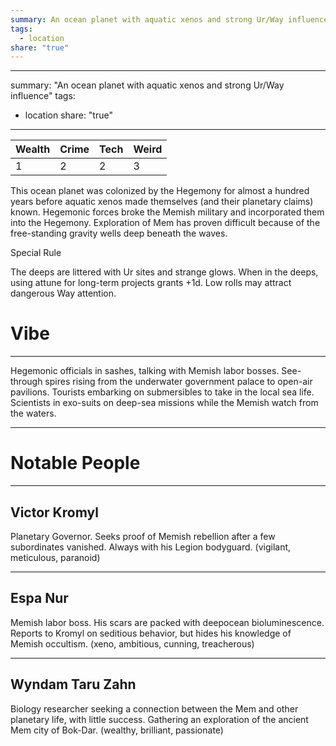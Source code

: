 ```yaml
---
summary: An ocean planet with aquatic xenos and strong Ur/Way influence
tags:
  - location
share: "true"
---
```

---
summary: "An ocean planet with aquatic xenos and strong Ur/Way influence"
tags:
  - location
share: "true"
---
| **Wealth** | **Crime** | **Tech** | **Weird** |
| ---- | ---- | ---- | ---- |
| 1 | 2 | 2 | 3 |

This ocean planet was colonized by the Hegemony for almost a hundred years before aquatic xenos made themselves (and their planetary claims) known. Hegemonic forces broke the Memish military and incorporated them into the Hegemony. Exploration of Mem has proven difficult because of the free-standing gravity wells deep beneath the waves.

Special Rule

The deeps are littered with Ur sites and strange glows. When in the deeps, using attune for long-term projects grants +1d. Low rolls may attract dangerous Way attention.

# Vibe

---

Hegemonic officials in sashes, talking with Memish labor bosses. See-through spires rising from the underwater government palace to open-air pavilions. Tourists embarking on submersibles to take in the local sea life. Scientists in exo-suits on deep-sea missions while the Memish watch from the waters.

---

# Notable People

---

## Victor Kromyl

Planetary Governor. Seeks proof of Memish rebellion after a few subordinates vanished. Always with his Legion bodyguard. (vigilant, meticulous, paranoid)

---

## Espa Nur

Memish labor boss. His scars are packed with deepocean bioluminescence. Reports to Kromyl on seditious behavior, but hides his knowledge of Memish occultism. (xeno, ambitious, cunning, treacherous)

---

## Wyndam Taru Zahn

Biology researcher seeking a connection between the Mem and other planetary life, with little success. Gathering an exploration of the ancient Mem city of Bok-Dar. (wealthy, brilliant, passionate)
